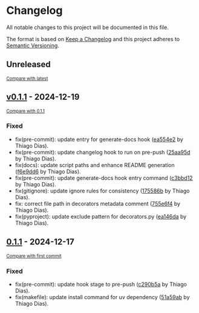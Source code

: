 # Changelog

All notable changes to this project will be documented in this file.

The format is based on [Keep a Changelog](http://keepachangelog.com/en/1.0.0/)
and this project adheres to [Semantic Versioning](http://semver.org/spec/v2.0.0.html).

<!-- insertion marker -->
## Unreleased

<small>[Compare with latest](https://github.com/TheAldersonProject/OpsDataFlow/compare/v0.1.1...HEAD)</small>

<!-- insertion marker -->
## [v0.1.1](https://github.com/TheAldersonProject/OpsDataFlow/releases/tag/v0.1.1) - 2024-12-19

<small>[Compare with 0.1.1](https://github.com/TheAldersonProject/OpsDataFlow/compare/0.1.1...v0.1.1)</small>

### Fixed

- fix(pre-commit): update entry for generate-docs hook ([ea554e2](https://github.com/TheAldersonProject/OpsDataFlow/commit/ea554e202838ab0d86ecf20e4ac15b83a1462205) by Thiago Dias).
- fix(pre-commit): update changelog hook to run on pre-push ([25aa95d](https://github.com/TheAldersonProject/OpsDataFlow/commit/25aa95d7a2af646d95b90e20df3bece47c41c9b5) by Thiago Dias).
- fix(docs): update script paths and enhance README generation ([f6e9dd6](https://github.com/TheAldersonProject/OpsDataFlow/commit/f6e9dd6f9616bc3709b816689465dba8f0f60c76) by Thiago Dias).
- fix(pre-commit): update generate-docs hook entry command ([c3bbd12](https://github.com/TheAldersonProject/OpsDataFlow/commit/c3bbd12b0c0aad46014cbc7e12a4d69eddbf9211) by Thiago Dias).
- fix(gitignore): update ignore rules for consistency ([175586b](https://github.com/TheAldersonProject/OpsDataFlow/commit/175586b83311c2ce30423d9c6957731fd58d748f) by Thiago Dias).
- fix: correct file path in decorators metadata comment ([755e6f4](https://github.com/TheAldersonProject/OpsDataFlow/commit/755e6f49a167b8c342542548c57956a61b61c250) by Thiago Dias).
- fix(pyproject): update exclude pattern for decorators.py ([ea146da](https://github.com/TheAldersonProject/OpsDataFlow/commit/ea146da0f1f1035c78c7a14a5e55d54765f30886) by Thiago Dias).

## [0.1.1](https://github.com/TheAldersonProject/OpsDataFlow/releases/tag/0.1.1) - 2024-12-17

<small>[Compare with first commit](https://github.com/TheAldersonProject/OpsDataFlow/compare/d385e0307cd59200cf22ca64df47d15984378085...0.1.1)</small>

### Fixed

- fix(pre-commit): update hook stage to pre-push ([c290b5a](https://github.com/TheAldersonProject/OpsDataFlow/commit/c290b5a25ef1cc99f64eff82377d9a6228691f9d) by Thiago Dias).
- fix(makefile): update install command for uv dependency ([51a59ab](https://github.com/TheAldersonProject/OpsDataFlow/commit/51a59abc1c4d7bc592dc99ade820e3947065ecb0) by Thiago Dias).

